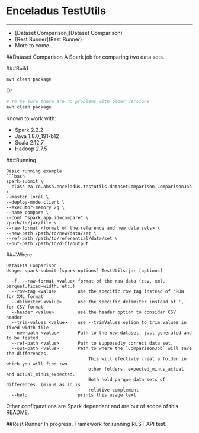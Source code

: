 # Enceladus TestUtils
___
<!-- toc -->

- [Dataset Comparison](Dataset Comparison)
- [Rest Runner](Rest Runner)
- More to come...

<!-- tocstop -->

##Dataset Comparison
A Spark job for comparing two data sets. 

###Build
```bash
mvn clean package
```
Or 
```bash
# To be sure there are no problems with older versions
mvn clean package
```

Known to work with: 
- Spark 2.2.2
- Java 1.8.0_191-b12
- Scala 2.12.7
- Hadoop 2.7.5 

###Running
```
Basic running example
```bash
spark-submit \
--class za.co.absa.enceladus.testutils.datasetComparison.ComparisonJob \
--master local \
--deploy-mode client \
--executor-memory 2g \
--name compare \
--conf "spark.app.id=compare" \
/path/to/jar/file \
--raw-format <format of the reference and new data sets> \
--new-path /path/to/new/data/set \
--ref-path /path/to/referential/data/set \
--out-path /path/to/diff/output
```

###Where
```
Datasets Comparison 
Usage: spark-submit [spark options] TestUtils.jar [options]

  -f, --raw-format <value> format of the raw data (csv, xml, parquet,fixed-width, etc.)
  --row-tag <value>        use the specific row tag instead of 'ROW' for XML format
  --delimiter <value>      use the specific delimiter instead of ',' for CSV format
  --header <value>         use the header option to consider CSV header
  --trim-values <value>    use --trimValues option to trim values in  fixed width file
  --new-path <value>       Path to the new dataset, just generated and to be tested.
  --ref-path <value>       Path to supposedly correct data set.
  --out-path <value>       Path to where the `ComparisonJob` will save the differences. 
                               This will efectivly creat a folder in which you will find two 
                               other folders. expected_minus_actual and actual_minus_expected.
                               Both hold parque data sets of differences. (minus as in is 
                               relative complement
  --help                   prints this usage text

```

Other configurations are Spark dependant and are out of scope of this README.

##Rest Runner
In progress. Framework for running REST API test.